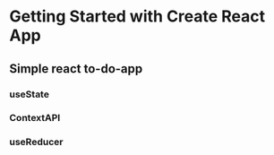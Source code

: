 # Getting Started with Create React App
               
## Simple react to-do-app 
### useState
### ContextAPI
### useReducer
